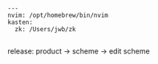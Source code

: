```
---
nvim: /opt/homebrew/bin/nvim
kasten:
  zk: /Users/jwb/zk


```

release: product -> scheme -> edit scheme
